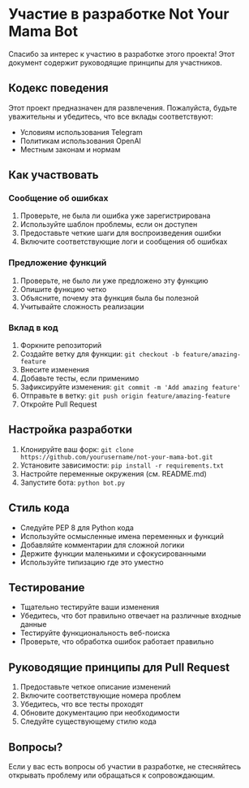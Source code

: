 # Участие в разработке Not Your Mama Bot

Спасибо за интерес к участию в разработке этого проекта! Этот документ содержит руководящие принципы для участников.

## Кодекс поведения

Этот проект предназначен для развлечения. Пожалуйста, будьте уважительны и убедитесь, что все вклады соответствуют:
- Условиям использования Telegram
- Политикам использования OpenAI
- Местным законам и нормам

## Как участвовать

### Сообщение об ошибках

1. Проверьте, не была ли ошибка уже зарегистрирована
2. Используйте шаблон проблемы, если он доступен
3. Предоставьте четкие шаги для воспроизведения ошибки
4. Включите соответствующие логи и сообщения об ошибках

### Предложение функций

1. Проверьте, не было ли уже предложено эту функцию
2. Опишите функцию четко
3. Объясните, почему эта функция была бы полезной
4. Учитывайте сложность реализации

### Вклад в код

1. Форкните репозиторий
2. Создайте ветку для функции: `git checkout -b feature/amazing-feature`
3. Внесите изменения
4. Добавьте тесты, если применимо
5. Зафиксируйте изменения: `git commit -m 'Add amazing feature'`
6. Отправьте в ветку: `git push origin feature/amazing-feature`
7. Откройте Pull Request

## Настройка разработки

1. Клонируйте ваш форк: `git clone https://github.com/yourusername/not-your-mama-bot.git`
2. Установите зависимости: `pip install -r requirements.txt`
3. Настройте переменные окружения (см. README.md)
4. Запустите бота: `python bot.py`

## Стиль кода

- Следуйте PEP 8 для Python кода
- Используйте осмысленные имена переменных и функций
- Добавляйте комментарии для сложной логики
- Держите функции маленькими и сфокусированными
- Используйте типизацию где это уместно

## Тестирование

- Тщательно тестируйте ваши изменения
- Убедитесь, что бот правильно отвечает на различные входные данные
- Тестируйте функциональность веб-поиска
- Проверьте, что обработка ошибок работает правильно

## Руководящие принципы для Pull Request

1. Предоставьте четкое описание изменений
2. Включите соответствующие номера проблем
3. Убедитесь, что все тесты проходят
4. Обновите документацию при необходимости
5. Следуйте существующему стилю кода

## Вопросы?

Если у вас есть вопросы об участии в разработке, не стесняйтесь открывать проблему или обращаться к сопровождающим.
